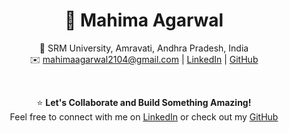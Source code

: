 <div align="center">

# 🌟 **Mahima Agarwal**  

📍 SRM University, Amravati, Andhra Pradesh, India  
✉️ [mahimaagarwal2104@gmail.com](mailto:mahimaagarwal2104@gmail.com) 
| [LinkedIn](https://www.linkedin.com/in/mahima-agarwal21) | [GitHub](https://github.com/Mahimagarwal)   

<br/>

⭐️ **Let's Collaborate and Build Something Amazing!**  
Feel free to connect with me on [LinkedIn](https://www.linkedin.com/in/mahima-agarwal21) or check out my [GitHub](https://github.com/Mahimagarwal)

</div>
